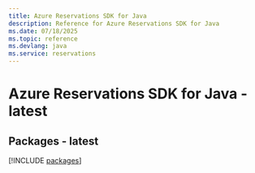 ```yaml
---
title: Azure Reservations SDK for Java
description: Reference for Azure Reservations SDK for Java
ms.date: 07/18/2025
ms.topic: reference
ms.devlang: java
ms.service: reservations
---
```

# Azure Reservations SDK for Java - latest
## Packages - latest
[!INCLUDE [packages](reservations-index.md)]